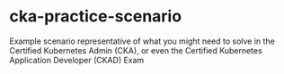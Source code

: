 # cka-practice-scenario

Example scenario representative of what you might need to solve in the Certified Kubernetes Admin (CKA), or even the Certified Kubernetes Application Developer (CKAD) Exam
